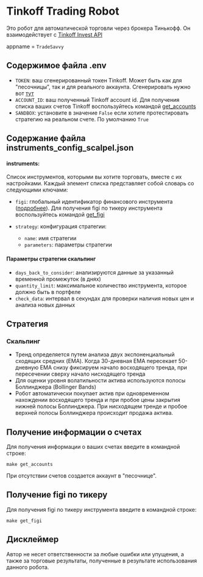 # Tinkoff Trading Robot

Это робот для автоматической торговли через брокера Тинькофф. Он взаимодействует
с [Tinkoff Invest API](https://russianinvestments.github.io/investAPI/)

appname = `TradeSavvy`

## Содержимое файла .env

- `TOKEN`: ваш сгенерированный токен Tinkoff. Может быть как для "песочницы", так и для реального аккаунта.
  Сгенерировать нужно
  вот [тут](https://www.tinkoff.ru/invest/settings/)
- `ACCOUNT_ID`: ваш полученный Tinkoff account id. Для получения списка ваших счетов Tinkoff воспользуйтесь
  командой [get_accounts](#получение-информации-о-счетах)
- `SANDBOX`: установите в значение `False` если хотите протестировать стратегию на реальном счете. По умолчанию `True`

## Содержание файла instruments_config_scalpel.json

#### instruments:

Список инструментов, которыми вы хотите торговать, вместе с их настройками. Каждый элемент списка представляет собой
словарь со следующими ключами:

- `figi`: глобальный идентификатор финансового
  инструмента ([подробнее](https://russianinvestments.github.io/investAPI/faq_instruments/#figi_1)). Для получения figi
  по тикеру инструмента воспользуйтесь командой [get_figi](#получение-figi-по-тикеру)

- `strategy`: конфигурация стратегии:
    - `name`: имя стратегии
    - `parameters`: параметры стратегии

#### Параметры стратегии скальпинг

- `days_back_to_consider`: анализируются данные за указанный временной промежуток (в днях)
- `quantity_limit`: максимальное количество инструмента, которое должно быть в портфеле
- `check_data`: интервал в секундах для проверки наличия новых цен и анализа новых данных

## Стратегия

### Скальпинг

- Тренд определяется путем анализа двух экспоненциальный сходящих средних (EMA). Когда 30-дневная EMA пересекает
  50-дневную EMA снизу фиксируем начало восходящего тренда, при пересечении сверху начало нисходящего тренда
- Для оценки уровня волатильности актива используются полосы Боллинджера (Bollinger Bands)
- Робот автоматически покупает актив при одновременном нахождении восходящего тренда и при пробое цены закрытия нижней
  полосы Боллинджера. При нисходящем тренде и пробое верхней полосы Боллинджера происходит продажа актива.

## Получение информации о счетах

Для получения информации о ваших счетах введите в командной строке:

```commandline
make get_accounts
```

При отсутствии счетов создается аккаунт в "песочнице".

## Получение figi по тикеру

Для получения figi по тикеру инструмента введите в командной строке:

```commandline
make get_figi
```

## Дисклеймер

Автор не несет ответственности за любые ошибки или упущения, а также за торговые результаты, полученные в результате
использования данного робота.
